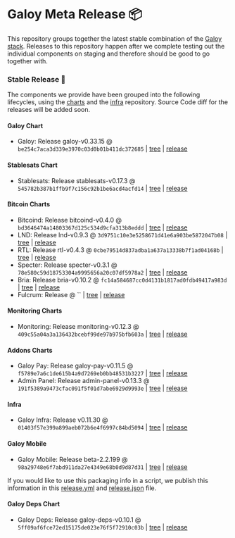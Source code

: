 # Galoy Meta Release 📦

This repository groups together the latest stable combination of the [Galoy stack](https://github.com/GaloyMoney/awesome-galoy#tech-components).
Releases to this repository happen after we complete testing out the individual components on staging and therefore should be good to go together with.

### Stable Release 🎉

The components we provide have been grouped into the following lifecycles, using the [charts](https://github.com/GaloyMoney/charts) and the [infra](https://github.com/GaloyMoney/galoy-infra) repository.
Source Code diff for the releases will be added soon.

#### Galoy Chart
- Galoy: Release galoy-v0.33.15 @ `be254c7aca3d339e3970c03d0b01b411dc372685` | [tree](https://github.com/GaloyMoney/charts/tree/be254c7aca3d339e3970c03d0b01b411dc372685/charts/galoy) | [release](https://github.com/GaloyMoney/charts/releases/tag/galoy-v0.33.15)

#### Stablesats Chart
- Stablesats: Release stablesats-v0.17.3 @ `545782b387b1ffb9f7c156c92b1be6acd4acfd14` | [tree](https://github.com/GaloyMoney/charts/tree/545782b387b1ffb9f7c156c92b1be6acd4acfd14/charts/stablesats) | [release](https://github.com/GaloyMoney/charts/releases/tag/stablesats-v0.17.3)

#### Bitcoin Charts
- Bitcoind: Release bitcoind-v0.4.0 @ `bd3646474a14803367d125c534d9cfa313b8eddd` | [tree](https://github.com/GaloyMoney/charts/tree/bd3646474a14803367d125c534d9cfa313b8eddd/charts/bitcoind) | [release](https://github.com/GaloyMoney/charts/releases/tag/bitcoind-v0.4.0)
- LND: Release lnd-v0.9.3 @ `3d9751c10e3e5258671d41e6a903be5872047b08` | [tree](https://github.com/GaloyMoney/charts/tree/3d9751c10e3e5258671d41e6a903be5872047b08/charts/lnd) | [release](https://github.com/GaloyMoney/charts/releases/tag/lnd-v0.9.3)
- RTL: Release rtl-v0.4.3 @ `0cbe79514d837adba1a637a13338b7f1ad04168b` | [tree](https://github.com/GaloyMoney/charts/tree/0cbe79514d837adba1a637a13338b7f1ad04168b/charts/rtl) | [release](https://github.com/GaloyMoney/charts/releases/tag/rtl-v0.4.3)
- Specter: Release specter-v0.3.1 @ `78e580c59d18753304a9995656a20c07df5978a2` | [tree](https://github.com/GaloyMoney/charts/tree/78e580c59d18753304a9995656a20c07df5978a2/charts/specter) | [release](https://github.com/GaloyMoney/charts/releases/tag/specter-v0.3.1)
- Bria: Release bria-v0.10.2 @ `fc14a584687cc0d4131b1817ad0fdb49417a983d` | [tree](https://github.com/GaloyMoney/charts/tree/fc14a584687cc0d4131b1817ad0fdb49417a983d/charts/bria) | [release](https://github.com/GaloyMoney/charts/releases/tag/bria-v0.10.2)
- Fulcrum: Release  @ `` | [tree](https://github.com/GaloyMoney/charts/tree//charts/fulcrum) | [release](https://github.com/GaloyMoney/charts/releases/tag/)

#### Monitoring Charts
- Monitoring: Release monitoring-v0.12.3 @ `409c55a04a3a136432bcebf99de97b975bfb603a` | [tree](https://github.com/GaloyMoney/charts/tree/409c55a04a3a136432bcebf99de97b975bfb603a/charts/monitoring) | [release](https://github.com/GaloyMoney/charts/releases/tag/monitoring-v0.12.3)

#### Addons Charts
- Galoy Pay: Release galoy-pay-v0.11.5 @ `f5789e7a6c1de615b4a9d7269eb0bb48531b3227` | [tree](https://github.com/GaloyMoney/charts/tree/f5789e7a6c1de615b4a9d7269eb0bb48531b3227/charts/galoy-pay) | [release](https://github.com/GaloyMoney/charts/releases/tag/galoy-pay-v0.11.5)
- Admin Panel: Release admin-panel-v0.13.3 @ `191f5389a9473cfac091f5f01d7abe6929d9993e` | [tree](https://github.com/GaloyMoney/charts/tree/191f5389a9473cfac091f5f01d7abe6929d9993e/charts/admin-panel) | [release](https://github.com/GaloyMoney/charts/releases/tag/admin-panel-v0.13.3)

#### Infra

- Galoy Infra: Release v0.11.30 @ `01403f57e399a899aeb072b6e4f6997c84bd5094` | [tree](https://github.com/GaloyMoney/galoy-infra/tree/01403f57e399a899aeb072b6e4f6997c84bd5094) | [release](https://github.com/GaloyMoney/galoy-infra/releases/tag/v0.11.30)

#### Galoy Mobile

- Galoy Mobile: Release beta-2.2.199 @ `98a29748e6f7abd911da27e4349e68b0d9d87d31` | [tree](https://github.com/GaloyMoney/galoy-mobile/tree/98a29748e6f7abd911da27e4349e68b0d9d87d31) | [release](https://github.com/GaloyMoney/galoy-mobile/releases/tag/beta-2.2.199)

If you would like to use this packaging info in a script, we publish this information in this [release.yml](./release.yml) and [release.json](./release.json) file.

#### Galoy Deps Chart
- Galoy Deps: Release galoy-deps-v0.10.1 @ `5ff09af6fce72ed15175de023e76f5f72910c03b` | [tree](https://github.com/GaloyMoney/charts/tree/5ff09af6fce72ed15175de023e76f5f72910c03b/charts/galoy-deps) | [release](https://github.com/GaloyMoney/charts/releases/tag/galoy-deps-v0.10.1)
